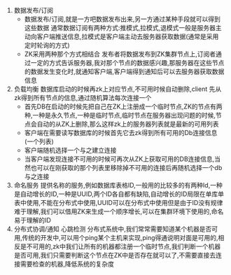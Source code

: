 1. 数据发布/订阅
    - 数据发布/订阅,就是一方吧数据发布出来,另一方通过某种手段就可以得到这些数据
    通常数据订阅有两种方式:推模式,拉模式,退模式一般是服务器主动向客户端推送信息,拉模式是客户端主动去服务器获取数据(通常是采用定时轮询的方式)
    - ZK采用两种那个方式相结合
    发布者将数据发布到ZK集群节点上,订阅者通过一定的方式告诉服务器,我对那个节点的数据感兴趣,那服务器在这些节点的数据发生变化时,就通知客户端,客户端得到通知后可以去服务器获取数据信息
2. 负载均衡
    数据库启动的时候再zk上对应节点,不可用时候自动删除,client 先从zk得到所有节点的信息,通过随机算法每次连接一个
    - 首先DB在启动的时候先把自己在ZK上注册成一个临时节点,ZK的节点有两种,一种是永久节点,一种是临时节点,临时节点在服务器出现问题的时候,节点会自动的从ZK上删除,那么这样zk上的服务器列表就是最新的可用列表
    - 客户端在需要读写数据库的时候首先它去zk得到所有可用的Db连接信息(一个列表)
    - 客户端随机选择一个与之建立连接
    - 当客户端发现连接不可用的时候可再次从ZK上获取可用的DB连接信息,当然也可以在刚获取的那个列表里移除掉不可用的连接后再随机选择一个db与之连接
3. 命名服务
    提供名称的服务,例如数据库表格ID,一般用的比较多的有两种Id,一种是自动增长的ID,一种是UUID,两个ID各自都有缺陷,自动增长的ID局限在单库单表中使用,不能在分布式中使用,UUID可以在分布式中使用但是由于ID没有规律难于理解,我们可以借用ZK来生成一个顺序增长,可以在集群环境下使用的,命名易于理解的ID
4. 分布式协调/通知
    心跳检测
    分布式系统中,我们常常需要知道某个机器是否可用,传统的开发中,可以用个ping某个主机来实现,ping得通说明对面是可用的,相反是不可用的,zk中我们让所有的机器都注册一个临时节点,我们判断一个机器是否可用,我们只需要判断这个节点在ZK中是否存在就可以了,不需要直接去连接需要检查的机器,降低系统的复杂度
